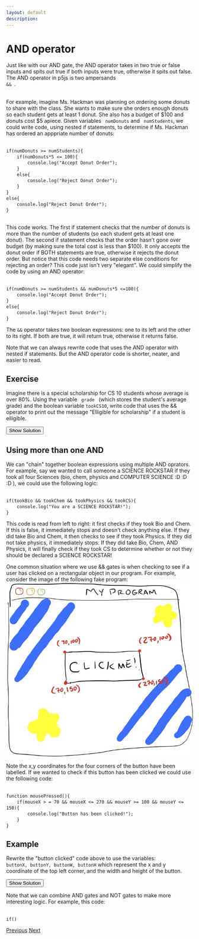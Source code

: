 ```yaml
---
layout: default
description:  
---
```


<!-- Function for hiding code!  -->
<script>
    function myFunction(name) {
      var x = document.getElementById(name);
      if (x.style.display === "none") {
        x.style.display = "block";
      } 
      else if(x.style.display ==="first"){
          x.style.display="none";         
      }
      else {
        x.style.display = "none";
      }
    }    
</script>
<!-- End of scripting functions! -->
<style>
.ui-sortable {
    width: 1000px;
}    
</style>

# AND operator
Just like with our AND gate,  the AND operator  takes in two true or false inputs and spits out true if both inputs were true, otherwise it spits out false. The AND operator in p5js is two ampersands <code> && </code>. <br><br>

For example, imagine Ms. Hackman was planning on ordering some donuts to share with the class. She wants to make sure she orders enough donuts so each student gets at least 1 donut. She also has a budget of $100 and donuts cost $5 apiece. Given variables <code> numDonuts</code> and <code> numStudents</code>, we could write code, using nested if statements, to determine if Ms. Hackman has ordered an apppriate number of donuts:
<pre>
<code>
if(numDonuts >= numStudents){
    if(numDonuts*5 <= 100){
        console.log("Accept Donut Order");
    }
    else{
        console.log("Reject Donut Order");
    }
}
else{
    console.log("Reject Donut Order");
}
</code>
</pre>

This code works. The first if statement checks that the number of donuts is more than the number of students (so each student gets at least one donut). The second if statement checks that the order hasn't gone over budget (by making sure the total cost is less than $100). It only accepts the donut order if BOTH statements are true, otherwise it rejects the donut order. But notice that this code needs two separate else conditions for rejecting an order? This code just isn't very "elegant". We could simplify the code by using an AND operator:

<pre><code>
if(numDonuts >= numStudents && numDonuts*5 <=100){
    console.log("Accept Donut Order");
}
else{
    console.log("Reject Donut Order");
}
</code></pre>

The <code>&&</code> operator takes two boolean expressions: one to its left and the other to its right. If both are true, it will return true, otherwise it returns false. <br>

Note that we can always rewrite code that uses the AND operator with nested if statements. But the AND operator code is shorter, neater, and easier to read. 

## Exercise
Imagine there is a special scholarship for CS 10 students whose average is over 80%. Using the variable <code> grade </code> (which stores the student's average grade) and the boolean variable <code>tookCS10</code>, write code that uses the && operator to print out the message "Elligible for scholarship" if a student is elligible. 

<button onClick="myFunction('scholarshipex')"> Show Solution </button>

<div id='scholarshipex' style="display:none;" >
<pre><code>
if(grade > 80 && tookCS10){
    console.log("Elligible for scholarship!");
}
</code></pre>
</div>

## Using more than one AND 

We can "chain" together boolean expressions using multiple AND oprators. For example, say we wanted to call someone a SCIENCE ROCKSTAR if they took all four Sciences (bio, chem, physics and COMPUTER SCIENCE :D :D :D ), we could use the following logic:
<pre><code>
if(tookBio && tookChem && tookPhysics && tookCS){
    console.log("You are a SCIENCE ROCKSTAR!");
}
</code></pre>

This code is read from left to right: it first checks if they took Bio and Chem. If this is false, it immediately stops and doesn't check anything else. If they did take Bio and Chem, it then checks to see if they took Physics. If they did not take physics, it immediately stops. If they did take Bio, Chem, AND Physics, it will finally check if they took CS to determine whether or not they should be declared a SCIENCE ROCKSTAR! 

One common situation where we use && gates is when checking to see if a user has clicked on a rectangular object in our program. For example, consider the image of the following fake program:
<img src="assets/example_button.jpg">

Note the x,y coordinates for the four corners of the button have been labelled. If we wanted to check if this button has been clicked we could use the following code:

<pre><code>
function mousePressed(){
    if(mouseX > = 70 && mouseX <= 270 && mouseY >= 100 && mouseY <= 150){
        console.log("Button has been clicked!");
    }
}
</code></pre>

## Example
Rewrite the "button clicked" code above to use the variables: <code> buttonX, buttonY, buttonW, buttonH</code> which represent the x and y coordinate of the top left corner, and the width and height of the button. 

<button onClick="myFunction('buttonEx1')"> Show Solution </button>

<div id='buttonEx1' style="display:none;" >
<pre><code>
function mousePressed(){
    if(mouseX > = buttonX && mouseX <= (buttonX + buttonW) && mouseY >= buttonY && mouseY <= (buttonY + buttonH)){
        console.log("Button has been clicked!");
    }
}
</code></pre>
</div>

<!-- Using Not gate -->
Note that we can combine AND gates and NOT gates to make more interesting logic. For example, this code:

<pre><code>
if()
</code></pre>

[Previous](https://ms-hackman.github.io/AndOrNotes/)
[Next](./OR.html)
